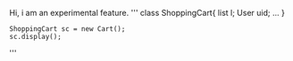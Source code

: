 Hi,
i am an experimental feature.
'''
    class ShoppingCart{
        list<Items> l;
        User uid;
        ...
    }

    ShoppingCart sc = new Cart();
    sc.display(); 
'''    